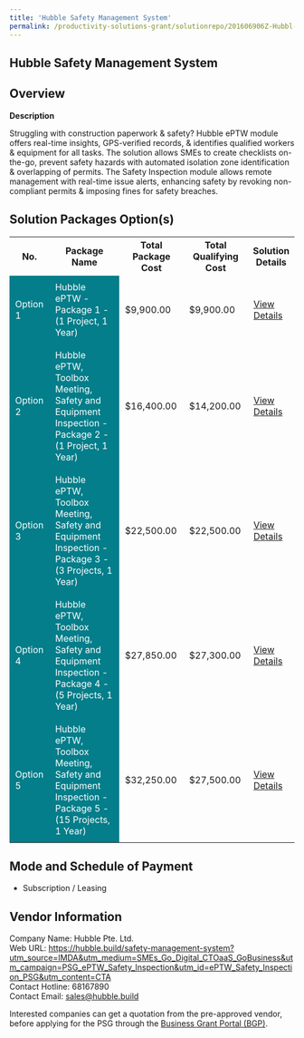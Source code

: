 ```yaml
---
title: 'Hubble Safety Management System'
permalink: /productivity-solutions-grant/solutionrepo/201606906Z-Hubbl-Sfty-MGT-Systm-G
---
```


## Hubble Safety Management System

## Overview

**Description**

Struggling with construction paperwork & safety? Hubble ePTW module offers real-time insights, GPS-verified records, & identifies qualified workers & equipment for all tasks. The solution allows SMEs to create checklists on-the-go, prevent safety hazards with automated isolation zone identification & overlapping of permits. The Safety Inspection module allows remote management with real-time issue alerts, enhancing safety by revoking non-compliant permits & imposing fines for safety breaches.

## Solution Packages Option(s)

<table>
<tr>
<th><b>No.</b></th>
<th><b>Package Name</b></th>
<th><b>Total Package Cost</b></th>
<th><b>Total Qualifying Cost</b></th>
<th><b>Solution Details</b></th>
</tr>
<tr>
<td style='padding: 10px; background-color: #037E8A; color: #FFFFFF;'>Option 1</td>
<td style='padding: 10px; background-color: #037E8A; color: #FFFFFF;'>Hubble ePTW - Package 1 - (1 Project, 1 Year)</td>
<td style='padding: 10px;'>$9,900.00</td>
<td style='padding: 10px;'>$9,900.00</td>
<td style='padding: 10px;'><a href='/images/psg/Hubble_ePTW_13062024_Desensitised_Annex3_Part1.pdf' target='_blank'>View Details</a></td>
</tr>
<tr>
<td style='padding: 10px; background-color: #037E8A; color: #FFFFFF;'>Option 2</td>
<td style='padding: 10px; background-color: #037E8A; color: #FFFFFF;'>Hubble ePTW, Toolbox Meeting, Safety and Equipment Inspection - Package 2 - (1 Project, 1 Year)</td>
<td style='padding: 10px;'>$16,400.00</td>
<td style='padding: 10px;'>$14,200.00</td>
<td style='padding: 10px;'><a href='/images/psg/Hubble_ePTW_13062024_Desensitised_Annex3_Part2.pdf' target='_blank'>View Details</a></td>
</tr>
<tr>
<td style='padding: 10px; background-color: #037E8A; color: #FFFFFF;'>Option 3</td>
<td style='padding: 10px; background-color: #037E8A; color: #FFFFFF;'>Hubble ePTW, Toolbox Meeting, Safety and Equipment Inspection - Package 3 - (3 Projects, 1 Year)</td>
<td style='padding: 10px;'>$22,500.00</td>
<td style='padding: 10px;'>$22,500.00</td>
<td style='padding: 10px;'><a href='/images/psg/Hubble_ePTW_13062024_Desensitised_Annex3_Part3.pdf' target='_blank'>View Details</a></td>
</tr>
<tr>
<td style='padding: 10px; background-color: #037E8A; color: #FFFFFF;'>Option 4</td>
<td style='padding: 10px; background-color: #037E8A; color: #FFFFFF;'>Hubble ePTW, Toolbox Meeting, Safety and Equipment Inspection - Package 4 - (5 Projects, 1 Year)</td>
<td style='padding: 10px;'>$27,850.00</td>
<td style='padding: 10px;'>$27,300.00</td>
<td style='padding: 10px;'><a href='/images/psg/Hubble_ePTW_13062024_Desensitised_Annex3_Part4.pdf' target='_blank'>View Details</a></td>
</tr>
<tr>
<td style='padding: 10px; background-color: #037E8A; color: #FFFFFF;'>Option 5</td>
<td style='padding: 10px; background-color: #037E8A; color: #FFFFFF;'>Hubble ePTW, Toolbox Meeting, Safety and Equipment Inspection - Package 5 - (15 Projects, 1 Year)</td>
<td style='padding: 10px;'>$32,250.00</td>
<td style='padding: 10px;'>$27,500.00</td>
<td style='padding: 10px;'><a href='/images/psg/Hubble_ePTW_13062024_Desensitised_Annex3_Part5.pdf' target='_blank'>View Details</a></td>
</tr>
</table>

## Mode and Schedule of Payment

 - Subscription / Leasing

## Vendor Information

 Company Name: Hubble Pte. Ltd.<br>Web URL: https://hubble.build/safety-management-system?utm_source=IMDA&utm_medium=SMEs_Go_Digital_CTOaaS_GoBusiness&utm_campaign=PSG_ePTW_Safety_Inspection&utm_id=ePTW_Safety_Inspection_PSG&utm_content=CTA <br>Contact Hotline: 68167890 <br>Contact Email: sales@hubble.build <br>

Interested companies can get a quotation from the pre-approved vendor, before applying for the PSG through the <a href='https://www.businessgrants.gov.sg/' target='_blank' rel='noopener'>Business Grant Portal (BGP)</a>.

<script src="/jquery/resize-tables.js"></script>
